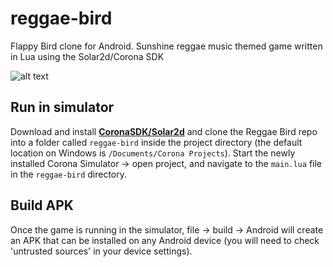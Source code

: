 # reggae-bird
Flappy Bird clone for Android.  Sunshine reggae music themed game written in Lua using the Solar2d/Corona SDK

![alt text](img/demo.gif)

## Run in simulator
Download and install [**CoronaSDK/Solar2d**](https://solar2d.com/) and clone the Reggae Bird repo into a folder called ```reggae-bird``` inside the project directory (the default location on Windows is ```/Documents/Corona Projects```). Start the newly installed Corona Simulator -> open project, and navigate to the ```main.lua``` file in the ```reggae-bird``` directory.

## Build APK
Once the game is running in the simulator, file -> build -> Android will create an APK that can be installed on any Android device (you will need to check 'untrusted sources' in your device settings).
